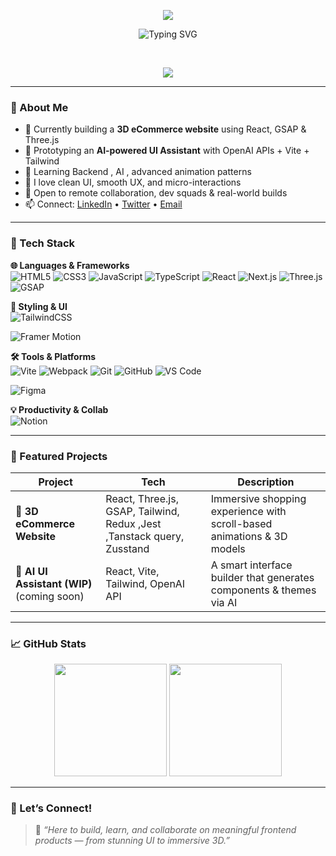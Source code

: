 <!-- Header Banner -->
<p align="center">
  <img src="https://capsule-render.vercel.app/api?type=waving&color=0:16e2e2,100:3288e6&height=200&section=header&text=Hey%20I'm%20Piyush%20🚀&fontSize=35&fontColor=ffffff" />
</p>

<!-- Typing Animation (single line, clearly visible) -->
<p align="center">
  <img src="https://readme-typing-svg.demolab.com?font=Fira+Code&weight=500&size=22&pause=1000&center=true&vCenter=true&width=800&lines=Frontend+Developer+|| Immersive+3D+Web+Experiences" alt="Typing SVG" />
</p>


<br/>

<!-- 🛠️ Tech Icons -->
<p align="center">
  <img src="https://skillicons.dev/icons?i=html,css,js,react,threejs,tailwind,git,github,vscode,figma" />
</p>



---

### 🌟 About Me

- 🔭 Currently building a **3D eCommerce website** using React, GSAP & Three.js  
- 🤖 Prototyping an **AI-powered UI Assistant** with OpenAI APIs + Vite + Tailwind  
- 🌱 Learning Backend , AI , advanced animation patterns   
- 💬 I love clean UI, smooth UX, and micro-interactions  
- 🤝 Open to remote collaboration, dev squads & real-world builds  
- 📫 Connect: [LinkedIn](https://www.linkedin.com/in/piyush-patil-7a2a261b9/) • [Twitter](https://x.com/Piyushrajput710) • [Email](piyushrajput710@gmail.com) 

---

### 🧰 Tech Stack

**🌐 Languages & Frameworks**  
![HTML5](https://img.shields.io/badge/HTML5-E34F26?style=flat&logo=html5&logoColor=white)
![CSS3](https://img.shields.io/badge/CSS3-1572B6?style=flat&logo=css3&logoColor=white)
![JavaScript](https://img.shields.io/badge/JavaScript-F7DF1E?style=flat&logo=javascript&logoColor=black)
![TypeScript](https://img.shields.io/badge/TypeScript-3178C6?style=flat&logo=typescript&logoColor=white)
![React](https://img.shields.io/badge/React-20232A?style=flat&logo=react)
![Next.js](https://img.shields.io/badge/Next.js-000000?style=flat&logo=nextdotjs)
![Three.js](https://img.shields.io/badge/Three.js-black?style=flat&logo=three.js)
![GSAP](https://img.shields.io/badge/GSAP-88CE02?style=flat&logo=greensock&logoColor=black)

**🎨 Styling & UI**  
![TailwindCSS](https://img.shields.io/badge/Tailwind-06B6D4?style=flat&logo=tailwindcss)

![Framer Motion](https://img.shields.io/badge/Framer%20Motion-black?style=flat&logo=framer)

**🛠️ Tools & Platforms**  
![Vite](https://img.shields.io/badge/Vite-646CFF?style=flat&logo=vite&logoColor=white)
![Webpack](https://img.shields.io/badge/Webpack-8DD6F9?style=flat&logo=webpack&logoColor=black)
![Git](https://img.shields.io/badge/Git-F05032?style=flat&logo=git&logoColor=white)
![GitHub](https://img.shields.io/badge/GitHub-181717?style=flat&logo=github)
![VS Code](https://img.shields.io/badge/VS%20Code-007ACC?style=flat&logo=visual-studio-code)

![Figma](https://img.shields.io/badge/Figma-000000?style=flat&logo=figma)

**💡 Productivity & Collab**  
![Notion](https://img.shields.io/badge/Notion-000000?style=flat&logo=notion)


---

### 🚀 Featured Projects

| Project | Tech | Description |
|--------|------|-------------|
| 🛒 **3D eCommerce Website** | React, Three.js, GSAP, Tailwind, Redux ,Jest ,Tanstack query, Zusstand | Immersive shopping experience with scroll-based animations & 3D models |
| 🤖 **AI UI Assistant (WIP)**(coming soon) | React, Vite, Tailwind, OpenAI API | A smart interface builder that generates components & themes via AI | 


---

### 📈 GitHub Stats

<p align="center">
  <img src="https://github-readme-stats.vercel.app/api?username=Piyush-Rajput7&show_icons=true&theme=tokyonight" height="180" />
  <img src="https://github-readme-streak-stats.herokuapp.com/?user=Piyush-Rajput7&theme=tokyonight" height="180"/>
</p>

---

### 🤝 Let’s Connect!

> 💬 *“Here to build, learn, and collaborate on meaningful frontend products — from stunning UI to immersive 3D.”*
